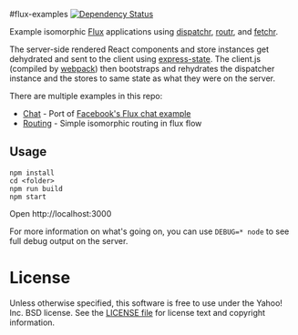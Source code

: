 #flux-examples [![Dependency Status](https://david-dm.org/yahoo/flux-examples.svg)](https://david-dm.org/yahoo/flux-examples)

Example isomorphic [Flux](http://facebook.github.io/react/docs/flux-overview.html) applications using [dispatchr](https://github.com/yahoo/dispatchr), [routr](https://github.com/yahoo/routr), and [fetchr](https://github.com/yahoo/fetchr).

The server-side rendered React components and store instances get dehydrated and sent to the client using [express-state](https://github.com/yahoo/express-state). The client.js (compiled by [webpack](https://github.com/webpack/webpack)) then bootstraps and rehydrates the dispatcher instance and the stores to same state as what they were on the server.

There are multiple examples in this repo:

* [Chat](https://github.com/yahoo/flux-examples/tree/cleanup/chat) - Port of [Facebook's Flux chat example](https://github.com/facebook/flux/tree/master/examples/flux-chat)
* [Routing](https://github.com/yahoo/flux-examples/tree/cleanup/routing) - Simple isomorphic routing in flux flow

Usage
-----

```
npm install
cd <folder>
npm run build
npm start
```

Open http://localhost:3000

For more information on what's going on, you can use `DEBUG=* node` to see full debug output on the server.

# License

Unless otherwise specified, this software is free to use under the Yahoo! Inc. BSD license.
See the [LICENSE file][] for license text and copyright information.

[LICENSE file]: https://github.com/yahoo/flux-examples/blob/master/LICENSE.md

